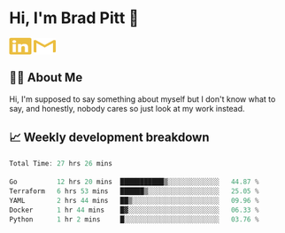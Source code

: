 # Hi, I'm Brad Pitt 👋


<a href="https://www.linkedin.com/in/mathias-mauraisin/" target="blank"><img align="center" src="./icons/linkedin.svg" alt="https://www.linkedin.com/in/mathias-mauraisin/" height="30" width="40" /></a>
<a href="mailto:mathias.mauraisin.pro@gmail.com" target="blank"><img align="center" src="./icons/gmail.svg" alt="redrew" height="30" width="40" /></a>




<!-- ![snap](images/Snap_dark.png?raw=true) -->
<!-- ![snap](images/Snap_dark_bg.png?raw=true) -->


<!-- [![My Skills](https://skillicons.dev/icons?i=c,cpp,html,css,js,ts,)](https://skillicons.dev) -->

## 🙋‍♂️&nbsp;About Me

Hi, I'm supposed to say something about myself but I don't know what to say, and honestly, nobody cares so just look at my work instead.

## 📈&nbsp;Weekly development breakdown

<!-- [![mamaurai's 42 stats](https://badge42.vercel.app/api/v2/cl1l4qz93000609l4yixitcl4/stats?cursusId=21&coalitionId=45)](https://github.com/JaeSeoKim/badge42) -->





<!--START_SECTION:waka-->

```rust
Total Time: 27 hrs 26 mins

Go          12 hrs 20 mins  ███████████▒░░░░░░░░░░░░░   44.87 %
Terraform   6 hrs 53 mins   ██████▒░░░░░░░░░░░░░░░░░░   25.05 %
YAML        2 hrs 44 mins   ██▒░░░░░░░░░░░░░░░░░░░░░░   09.96 %
Docker      1 hr 44 mins    █▓░░░░░░░░░░░░░░░░░░░░░░░   06.33 %
Python      1 hr 2 mins     █░░░░░░░░░░░░░░░░░░░░░░░░   03.76 %
```

<!--END_SECTION:waka-->


